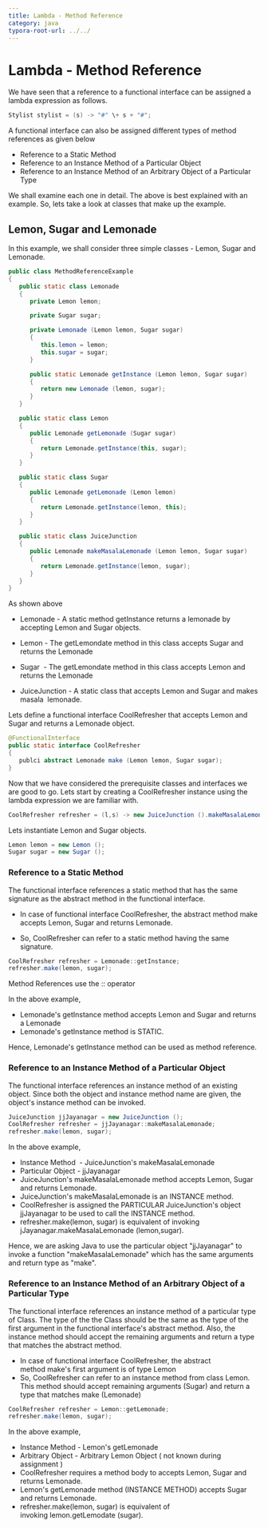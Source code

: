 ```yaml
---
title: Lambda - Method Reference  
category: java
typora-root-url: ../../
---
```



# Lambda - Method Reference  



We have seen that a reference to a functional interface can be assigned a lambda expression as follows.  
```java
Stylist stylist = (s) -> "#" \+ s + "#";
```
A functional interface can also be assigned different types of method references as given below  

*   Reference to a Static Method
*   Reference to an Instance Method of a Particular Object
*   Reference to an Instance Method of an Arbitrary Object of a Particular Type  


We shall examine each one in detail. The above is best explained with an example. So, lets take a look at classes that make up the example.  

## Lemon, Sugar and Lemonade

In this example, we shall consider three simple classes - Lemon, Sugar and Lemonade.  
```java
public class MethodReferenceExample  
{  
   public static class Lemonade   
   {   
      private Lemon lemon;  

      private Sugar sugar;  

      private Lemonade (Lemon lemon, Sugar sugar)  
      {  
         this.lemon = lemon;  
         this.sugar = sugar;  
      }  

      public static Lemonade getInstance (Lemon lemon, Sugar sugar)  
      {  
         return new Lemonade (lemon, sugar);  
      }         
   }   

   public static class Lemon  
   {  
      public Lemonade getLemonade (Sugar sugar)  
      {  
         return Lemonade.getInstance(this, sugar);  
      }  
   }  

   public static class Sugar      
   {  
      public Lemonade getLemonade (Lemon lemon)  
      {  
         return Lemonade.getInstance(lemon, this);  
      }  
   }  

   public static class JuiceJunction  
   {  
      public Lemonade makeMasalaLemonade (Lemon lemon, Sugar sugar)  
      {  
         return Lemonade.getInstance(lemon, sugar);  
      }  
   }  
}
```
As shown above  

*   Lemonade - A static method getInstance returns a lemonade by accepting Lemon and Sugar objects.  

*   Lemon - The getLemondate method in this class accepts Sugar and returns the Lemonade
*   Sugar  - The getLemondate method in this class accepts Lemon and returns the Lemonade
*   JuiceJunction - A static class that accepts Lemon and Sugar and makes masala  lemonade.  


Lets define a functional interface CoolRefresher that accepts Lemon and Sugar and returns a Lemonade object.  
```java
@FunctionalInterface  
public static interface CoolRefresher  
{  
   publci abstract Lemonade make (Lemon lemon, Sugar sugar);  
}
```
Now that we have considered the prerequisite classes and interfaces we are good to go. Lets start by creating a CoolRefresher instance using the lambda expression we are familiar with.  
```java
CoolRefresher refresher = (l,s) -> new JuiceJunction ().makeMasalaLemonade(l, s);
```
Lets instantiate Lemon and Sugar objects.  
```java
Lemon lemon = new Lemon ();  
Sugar sugar = new Sugar ();
```

### Reference to a Static Method

The functional interface references a static method that has the same signature as the abstract method  in the functional interface.  

*   In case of functional interface CoolRefresher, the abstract method make accepts Lemon, Sugar and returns Lemonade.  

*   So, CoolRefresher can refer to a static method having the same signature.

```java
CoolRefresher refresher = Lemonade::getInstance;  
refresher.make(lemon, sugar);  

```
Method References use the :: operator  

In the above example,  

*   Lemonade's getInstance method accepts Lemon and Sugar and returns a Lemonade
*   Lemonade's getInstance method is STATIC.  


Hence, Lemonade's getInstance method can be used as method reference.  

### Reference to an Instance Method of a Particular Object

The functional interface references an instance method of an existing object. Since both the object and instance method name are given, the object's instance method can be invoked.  

```java
JuiceJunction jjJayanagar = new JuiceJunction ();  
CoolRefresher refresher = jjJayanagar::makeMasalaLemonade;  
refresher.make(lemon, sugar);
```
In the above example,  

*   Instance Method  - JuiceJunction's makeMasalaLemonade
*   Particular Object - jjJayanagar
*   JuiceJunction's makeMasalaLemonade method accepts Lemon, Sugar and returns Lemonade.
*   JuiceJunction's makeMasalaLemonade is an INSTANCE method.
*   CoolRefresher is assigned the PARTICULAR JuiceJunction's object jjJayanagar to be used to call the INSTANCE method. 
*   refresher.make(lemon, sugar) is equivalent of invoking jJayanagar.makeMasalaLemonade (lemon,sugar).

Hence, we are asking Java to use the particular object "jjJayanagar" to invoke a function "makeMasalaLemonade" which has the same arguments and return type as "make".  


### Reference to an Instance Method of an Arbitrary Object of a Particular Type

The functional interface references an instance method of a particular type of Class. The type of the the Class should be the same as the type of the first argument in the functional interface's abstract method. Also, the instance method should accept the remaining arguments and return a type that matches the abstract method.  

*   In case of functional interface CoolRefresher, the abstract method make's first argument is of type Lemon
*   So, CoolRefresher can refer to an instance method from class Lemon. This method should accept remaining arguments (Sugar) and return a type that matches make (Lemonade)  


```java
CoolRefresher refresher = Lemon::getLemonade;  
refresher.make(lemon, sugar);  

```
In the above example,  

*   Instance Method - Lemon's getLemonade
*   Arbitrary Object - Arbitrary Lemon Object ( not known during assignment )
*   CoolRefresher requires a method body to accepts Lemon, Sugar and returns Lemonade.
*   Lemon's getLemonade method (INSTANCE METHOD) accepts Sugar and returns Lemonade.
*   refresher.make(lemon, sugar) is equivalent of invoking lemon.getLemodate (sugar).
